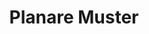 ---
title: 'Planare Muster'
icon: 'icon.png'
redirect: 'techs/patterns/function:pattern_2D'

content:
    items: 
        - '@taxonomy.function': 'pattern_2D'
    filter:
        published: true
        type: 'tech' 
---